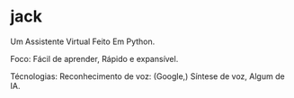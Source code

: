 # jack
 Um Assistente Virtual Feito Em Python.

Foco:
   Fácil de aprender,
   Rápido e expansível.

Técnologias:
   Reconhecimento de voz: (Google,)
   Síntese de voz,
   Algum de IA.